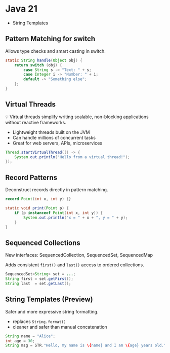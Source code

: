# Java 21

- String Templates

## Pattern Matching for switch

Allows type checks and smart casting in switch.

```java
static String handle(Object obj) {
    return switch (obj) {
        case String s -> "Text: " + s;
        case Integer i -> "Number: " + i;
        default -> "Something else";
    };
}
```

## Virtual Threads

💡 Virtual threads simplify writing scalable, non-blocking applications without reactive frameworks.

- Lightweight threads built on the JVM
- Can handle millions of concurrent tasks
- Great for web servers, APIs, microservices

```java
Thread.startVirtualThread(() -> {
    System.out.println("Hello from a virtual thread!");
});
```

## Record Patterns

Deconstruct records directly in pattern matching.

```java
record Point(int x, int y) {}

static void print(Point p) {
    if (p instanceof Point(int x, int y)) {
        System.out.println("x = " + x + ", y = " + y);
    }
}
```

## Sequenced Collections

New interfaces: SequencedCollection, SequencedSet, SequencedMap

Adds consistent `first()` and `last()` access to ordered collections.

```java
SequencedSet<String> set = ...;
String first = set.getFirst();
String last  = set.getLast();
```

## String Templates (Preview)

Safer and more expressive string formatting.

- replaces `String.format()`
- cleaner and safer than manual concatenation

```java
String name = "Alice";
int age = 30;
String msg = STR."Hello, my name is \{name} and I am \{age} years old.";
```
